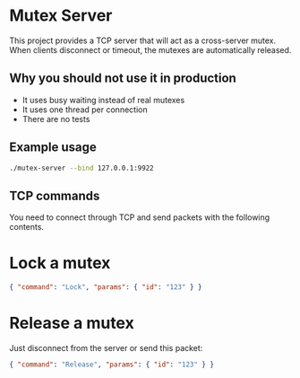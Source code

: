 # Mutex Server

This project provides a TCP server that will act as a cross-server mutex.
When clients disconnect or timeout, the mutexes are automatically released.

## Why you should not use it in production

- It uses busy waiting instead of real mutexes
- It uses one thread per connection
- There are no tests

## Example usage

```sh
./mutex-server --bind 127.0.0.1:9922
```

## TCP commands

You need to connect through TCP and send packets with the following contents.

# Lock a mutex

```json
{ "command": "Lock", "params": { "id": "123" } }
```

# Release a mutex

Just disconnect from the server or send this packet:

```json
{ "command": "Release", "params": { "id": "123" } }
```
